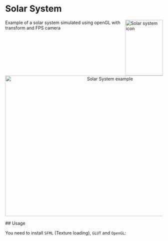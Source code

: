 # Solar System

<img align="right" width="120" height="178"
     title="Solar system icon" src="./icon.png">

Example of a solar system simulated using openGL with transform and FPS camera

<p align="center">
  <img src="./screenshot.png" alt="Solar System example"
       width="654" height="450">
</p>
## Usage

You need to install `SFML` (Texture loading), `GLUT` and `OpenGL`:
